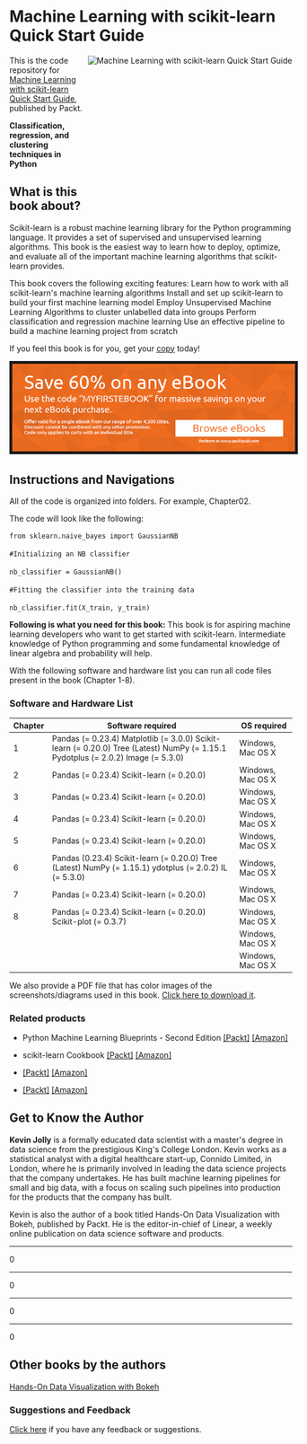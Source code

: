 # Machine Learning with scikit-learn Quick Start Guide

<a href="https://www.packtpub.com/big-data-and-business-intelligence/machine-learning-scikit-learn-quick-start-guide?utm_source=github&utm_medium=repository&utm_campaign=9781789343700 "><img src="https://d1ldz4te4covpm.cloudfront.net/sites/default/files/imagecache/ppv4_main_book_cover/B11248.png" alt="Machine Learning with scikit-learn Quick Start Guide" height="256px" align="right"></a>

This is the code repository for [Machine Learning with scikit-learn Quick Start Guide](https://www.packtpub.com/big-data-and-business-intelligence/machine-learning-scikit-learn-quick-start-guide?utm_source=github&utm_medium=repository&utm_campaign=9781789343700 ), published by Packt.

**Classification, regression, and clustering techniques in Python**

## What is this book about?
<span class="sugar_field" id="description">Scikit-learn is a robust machine learning library for the Python programming language. It provides a set of supervised and unsupervised learning algorithms. This book is the easiest way to learn how to deploy, optimize, and evaluate all of the important machine learning algorithms that scikit-learn provides.</span>

This book covers the following exciting features:
Learn how to work with all scikit-learn's machine learning algorithms 
Install and set up scikit-learn to build your first machine learning model 
Employ Unsupervised Machine Learning Algorithms to cluster unlabelled data into groups 
Perform classification and regression machine learning 
Use an effective pipeline to build a machine learning project from scratch 

If you feel this book is for you, get your [copy](https://www.amazon.com/dp/1789343704) today!

<a href="https://www.packtpub.com/?utm_source=github&utm_medium=banner&utm_campaign=GitHubBanner"><img src="https://raw.githubusercontent.com/PacktPublishing/GitHub/master/GitHub.png" 
alt="https://www.packtpub.com/" border="5" /></a>

## Instructions and Navigations
All of the code is organized into folders. For example, Chapter02.

The code will look like the following:
```
from sklearn.naive_bayes import GaussianNB

#Initializing an NB classifier

nb_classifier = GaussianNB()

#Fitting the classifier into the training data

nb_classifier.fit(X_train, y_train)
```

**Following is what you need for this book:**
This book is for aspiring machine learning developers who want to get started with scikit-learn. Intermediate knowledge of Python programming and some fundamental knowledge of linear algebra and probability will help.	

With the following software and hardware list you can run all code files present in the book (Chapter 1-8).
### Software and Hardware List
| Chapter | Software required | OS required |
| -------- | ------------------------------------ | ----------------------------------- |
| 1 | Pandas (= 0.23.4) Matplotlib (= 3.0.0) Scikit-learn (= 0.20.0) Tree (Latest) NumPy (= 1.15.1 Pydotplus (= 2.0.2) Image (= 5.3.0) | Windows, Mac OS X |
| 2 | Pandas (= 0.23.4) Scikit-learn (= 0.20.0) | Windows, Mac OS X |
| 3 | Pandas (= 0.23.4) Scikit-learn (= 0.20.0) | Windows, Mac OS X |
| 4 | Pandas (= 0.23.4) Scikit-learn (= 0.20.0) | Windows, Mac OS X |
| 5 | Pandas (= 0.23.4) Scikit-learn (= 0.20.0) | Windows, Mac OS X |
| 6 | Pandas (0.23.4) Scikit-learn (= 0.20.0) Tree (Latest) NumPy (= 1.15.1) ydotplus (= 2.0.2) IL (= 5.3.0) | Windows, Mac OS X |
| 7 | Pandas (= 0.23.4) Scikit-learn (= 0.20.0) | Windows, Mac OS X |
| 8 | Pandas (= 0.23.4) Scikit-learn (= 0.20.0) Scikit-plot (= 0.3.7) | Windows, Mac OS X |
|  |  | Windows, Mac OS X |
|  |  | Windows, Mac OS X |

We also provide a PDF file that has color images of the screenshots/diagrams used in this book. [Click here to download it]().

### Related products
* Python Machine Learning Blueprints - Second Edition [[Packt]](https://www.packtpub.com/big-data-and-business-intelligence/python-machine-learning-blueprints-second-edition?utm_source=github&utm_medium=repository&utm_campaign=9781788994170 ) [[Amazon]](https://www.amazon.com/dp/B07JLMHWRG)

* scikit-learn Cookbook [[Packt]](https://www.packtpub.com/big-data-and-business-intelligence/scikit-learn-cookbook?utm_source=github&utm_medium=repository&utm_campaign=9781783989485 ) [[Amazon]](https://www.amazon.com/dp/1783989483)

*  [[Packt]]() [[Amazon]](https://www.amazon.com/dp/)

*  [[Packt]]() [[Amazon]](https://www.amazon.com/dp/)

## Get to Know the Author
**Kevin Jolly**
is a formally educated data scientist with a master's degree in data science from the prestigious King's College London. Kevin works as a statistical analyst with a digital healthcare start-up, Connido Limited, in London, where he is primarily involved in leading the data science projects that the company undertakes. He has built machine learning pipelines for small and big data, with a focus on scaling such pipelines into production for the products that the company has built. 

Kevin is also the author of a book titled Hands-On Data Visualization with Bokeh, published by Packt. He is the editor-in-chief of Linear, a weekly online publication on data science software and products. 

****
0

****
0

****
0

****
0

## Other books by the authors
[Hands-On Data Visualization with Bokeh](https://www.packtpub.com/big-data-and-business-intelligence/hands-data-visualization-bokeh?utm_source=github&utm_medium=repository&utm_campaign=9781789135404 )

[]()

[]()

[]()

[]()

### Suggestions and Feedback
[Click here](https://docs.google.com/forms/d/e/1FAIpQLSdy7dATC6QmEL81FIUuymZ0Wy9vH1jHkvpY57OiMeKGqib_Ow/viewform) if you have any feedback or suggestions.


